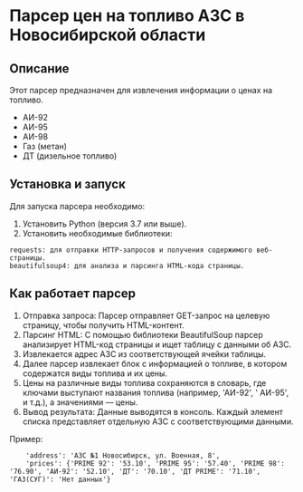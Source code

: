 # Парсер цен на топливо АЗС в Новосибирской области

## Описание

Этот парсер предназначен для извлечения информации о ценах на топливо.

- АИ-92
- АИ-95
- АИ-98
- Газ (метан)
- ДТ (дизельное топливо)

## Установка и запуск

Для запуска парсера необходимо:

1. Установить Python (версия 3.7 или выше).
2. Установить необходимые библиотеки:

```
requests: для отправки HTTP-запросов и получения содержимого веб-страницы.
beautifulsoup4: для анализа и парсинга HTML-кода страницы.
```

## Как работает парсер

1. Отправка запроса: Парсер отправляет GET-запрос на целевую страницу, чтобы получить HTML-контент.
2. Парсинг HTML: С помощью библиотеки BeautifulSoup парсер анализирует HTML-код страницы и ищет таблицу с данными об
   АЗС.
3. Извлекается адрес АЗС из соответствующей ячейки таблицы.
4. Далее парсер извлекает блок с информацией о топливе, в котором содержатся виды топлива и их цены.
5. Цены на различные виды топлива сохраняются в словарь, где ключами выступают названия топлива (например, 'АИ-92', '
   АИ-95', и т.д.), а значениями — цены.
6. Вывод результата: Данные выводятся в консоль. Каждый элемент списка представляет отдельную АЗС с соответствующими
   данными.

Пример:

``` 
    'address': 'АЗС №1 Новосибирск, ул. Военная, 8',
    'prices': {'PRIME 92': '53.10', 'PRIME 95': '57.40', 'PRIME 98': '76.90', 'АИ-92': '52.10', 'ДТ': '70.10', 'ДТ PRIME': '71.10', 'ГАЗ(СУГ)': 'Нет данных'}
```